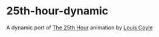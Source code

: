 # 25th-hour-dynamic
A dynamic port of [The 25th Hour](https://louie.co.nz/25th_hour/) animation by [Louis Coyle](https://louie.co.nz/)
